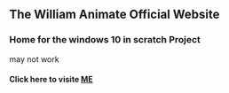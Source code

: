 ## The William Animate Official Website
### Home for the windows 10 in scratch Project
may not work
#### Click here to visite [ME](https://WilliamAnimate.github.io/site)

